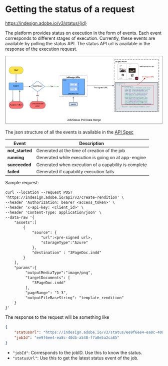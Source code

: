 # Getting the status of a request

https://indesign.adobe.io/v3/status/{id}

The platform provides status on execution in the form of events. Each
event corresponds to different stages of execution. Currently, these
events are available by polling the status API. The status API url is
available in the response of the execution request.

![](./image6.png)

The json structure of all the events is available in the [API Spec](https://adobedocs.github.io/indesign-api-docs/#/:~:text=GET-,/v3/status/%7Bid%7D,-Gets%20latest%20status)

| **Event**     | **Description**                                          |
|---------------|----------------------------------------------------------|
| **not_started** | Generated at the time of creation of the job             |
| **running**     | Generated while execution is going on at app-engine      |
| **succeeded**   | Generated when execution of a capability is complete     |
| **failed**      | Generated if capability execution fails                  |


Sample request:
```curl
curl --location --request POST 'https://indesign.adobe.io/api/v3/create-rendition' \
--header 'Authorization: bearer <access_token>' \
--header 'x-api-key: <client_id>' \
--header 'Content-Type: application/json' \
--data-raw '{
    "assets":[
        {
            "source": {
                "url":<pre-signed url>,
                "storageType":"Azure"
            },
            "destination" : "3PageDoc.indd"
        }
    ],
    "params":{
         "outputMediaType":"image/png",
         "targetDocuments": [
            "3PageDoc.indd"
         ],
         "pageRange": "1-3",
         "outputFileBaseString": "template_rendition"
    }
}'
```
The response to the request will be something like
```json
{
    "statusUrl": "https://indesign.adobe.io/v3/status/ee9f6ee4-ea8c-40d5-a548-f7a0e5a2ca85",
    "jobId": "ee9f6ee4-ea8c-40d5-a548-f7a0e5a2ca85"
}
```
* `"jobId"`: Corresponds to the jobID. Use this to know the status.
* `"statusUrl"`: Use this to get the latest status event of the job.

 